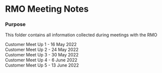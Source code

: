 # RMO Meeting Notes

<h3>Purpose</h3>

This folder contains all information collected during meetings with the RMO

Customer Meet Up 1 - 16 May 2022 <br>
Customer Meet Up 2 - 24 May 2022 <br>
Customer Meet Up 3 - 30 May 2022 <br>
Customer Meet Up 4 - 6 June 2022 <br>
Customer Meet Up 5 - 13 June 2022 <br>
